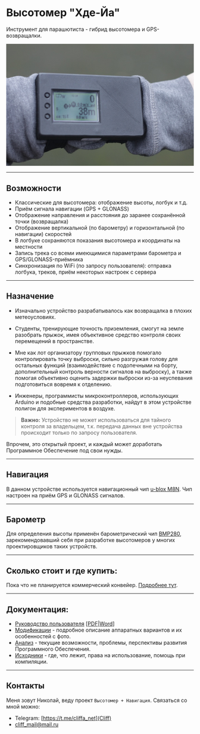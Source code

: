 # Высотомер "Хде-Йа"

Инструмент для парашютиста - гибрид высотомера и GPS-возвращалки.

![](doc/main.jpg)

***
## Возможности

* Классические для высотомера: отображение высоты, логбук и т.д.
* Приём сигнала навигации (GPS + GLONASS)
* Отображение направления и расстояния до заранее сохранённой точки (возвращалка)
* Отображение вертикальной (по барометру) и горизонтальной (по навигации) скоростей
* В логбуке сохраняются показания высотомера и координаты на местности
* Запись трека со всеми имеющимися параметрами барометра и GPS/GLONASS-приёмника
* Синхронизация по WiFi (по запросу пользователя): отправка логбука, треков, приём некоторых настроек с сервера


***
## Назначение

* Изначально устройство разрабатывалось как возвращалка в плохих метеоусловиях.

* Студенты, тренирующие точность приземления, смогут на земле разобрать прыжок, имея объективное средство контроля своих перемещений в пространстве.

* Мне как лот организатору групповых прыжков помогало контролировать точку выброски, сильно разгружая голову для остальных функций (взаимодействие с подопечными на борту, дополнительный контроль верности сигналов на выброску), а также помогая объективно оценить задержки выброски из-за неуспевания подготовиться вовремя к отделению.

* Инженеры, программисты микроконтроллеров, использующих Arduino и подобные средства разработки, найдут в этом устройстве полигон для экспериментов в воздухе.

>**Важно:** Устройство не может использоваться для тайного контроля за владельцем, т.к. передача данных вне устройства происходит только по запросу пользователя.

Впрочем, это открытый проект, и каждый может доработать Программное Обеспечение под свои нужды.


***
## Навигация

В данном устройстве используется навигационный чип [u-blox M8N](https://www.u-blox.com/en/product/neo-m8-series). Чип настроен на приём GPS и GLONASS сигналов.


***
## Барометр

Для определения высоты применён барометрический чип [BMP280](https://www.bosch-sensortec.com/products/environmental-sensors/pressure-sensors/bmp280/), зарекомендовавший себя при разработке высотомеров у многих проектировщиков таких устройств.


***
## Сколько стоит и где купить:

Пока что не планируется коммерческий конвейер. [Подробнее тут](doc/analytic/README.md#%D1%81%D1%82%D0%BE%D0%B8%D0%BC%D0%BE%D1%81%D1%82%D1%8C-%D0%B8-%D0%B8%D0%B7%D0%B3%D0%BE%D1%82%D0%BE%D0%B2%D0%BB%D0%B5%D0%BD%D0%B8%D0%B5).


***
## Документация:

* [Руководство пользователя](doc/userman/README.md) \[[PDF](doc/userman.pdf)|[Word](doc/userman.docx)\]
* [Модификации](doc/models/README.md) - подробное описание аппаратных вариантов и их особенностей с фото.
* [Анализ](doc/analytic/README.md) - текущие возможности, проблемы, перспективы развития Программного Обеспечения.
* [Исходники](doc/code/README.md) - где, что лежит, права на использование, помощь при компиляции.


***
## Контакты

Меня зовут Николай, веду проект `Высотомер + Навигация`. Связаться со мной можно:

* Telegram: [https://t.me/cliffa_net](Cliff)
* cliff_mail@mail.ru
